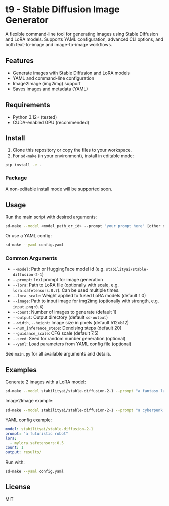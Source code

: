 # t9 - Stable Diffusion Image Generator

A flexible command-line tool for generating images using Stable Diffusion and LoRA models. Supports YAML configuration, advanced CLI options, and both text-to-image and image-to-image workflows.

## Features

- Generate images with Stable Diffusion and LoRA models
- YAML and command-line configuration
- Image2Image (img2img) support
- Saves images and metadata (YAML)

## Requirements

- Python 3.12+ (tested)
- CUDA-enabled GPU (recommended)

## Install

1. Clone this repository or copy the files to your workspace.
2. For `sd-make` (in your environment), install in editable mode:

```bash
pip install -e .
```

### Package

A non-editable install mode will be supported soon.

## Usage

Run the main script with desired arguments:

```bash
sd-make --model <model_path_or_id> --prompt "your prompt here" [other options]
```

Or use a YAML config:

```bash
sd-make --yaml config.yaml
```

### Common Arguments

- `--model`: Path or HuggingFace model id (e.g. `stabilityai/stable-diffusion-2-1`)
- `--prompt`: Text prompt for image generation
- `--lora`: Path to LoRA file (optionally with scale, e.g. `lora.safetensors:0.7`). Can be used multiple times.
- `--lora_scale`: Weight applied to fused LoRA models (default 1.0)
- `--image`: Path to input image for img2img (optionally with strength, e.g. `input.png:0.6`)
- `--count`: Number of images to generate (default 1)
- `--output`: Output directory (default `sd-output`)
- `--width`, `--height`: Image size in pixels (default 512x512)
- `--num_inference_steps`: Denoising steps (default 20)
- `--guidance_scale`: CFG scale (default 7.5)
- `--seed`: Seed for random number generation (optional)
- `--yaml`: Load parameters from YAML config file (optional)

See `main.py` for all available arguments and details.

## Examples

Generate 2 images with a LoRA model:

```bash
sd-make --model stabilityai/stable-diffusion-2-1 --prompt "a fantasy landscape" --lora mylora.safetensors:0.8 --count 2 --output results/
```

Image2Image example:

```bash
sd-make --model stabilityai/stable-diffusion-2-1 --prompt "a cyberpunk city" --image input.png:0.7 --output results/
```

YAML config example:

```yaml
model: stabilityai/stable-diffusion-2-1
prompt: "a futuristic robot"
lora:
  - mylora.safetensors:0.5
count: 1
output: results/
```

Run with:

```bash
sd-make --yaml config.yaml
```

## License

MIT
